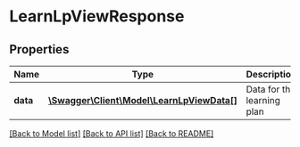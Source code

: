 # LearnLpViewResponse

## Properties
Name | Type | Description | Notes
------------ | ------------- | ------------- | -------------
**data** | [**\Swagger\Client\Model\LearnLpViewData[]**](LearnLpViewData.md) | Data for the learning plan | 

[[Back to Model list]](../README.md#documentation-for-models) [[Back to API list]](../README.md#documentation-for-api-endpoints) [[Back to README]](../README.md)


